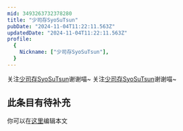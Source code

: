 ```yaml
---
mid: 3493263732378280
title: "少司存SyoSuTsun"
pubDate: "2024-11-04T11:22:11.563Z"
updatedDate: "2024-11-04T11:22:11.563Z"
profile:
  {
    Nickname: ["少司存SyoSuTsun"],
  }
---
```


关注[少司存SyoSuTsun](https://space.bilibili.com/3493263732378280)谢谢喵~ 关注[少司存SyoSuTsun](https://space.bilibili.com/3493263732378280)谢谢喵~

## 此条目有待补充
你可以在[这里](https://github.com/Yuhanawa/VTuber.ICU/edit/master/src/content/v/少司存SyoSuTsun/index.md)编辑本文
